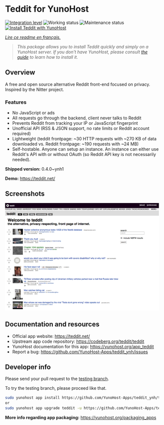 <!--
N.B.: This README was automatically generated by https://github.com/YunoHost/apps/tree/master/tools/README-generator
It shall NOT be edited by hand.
-->

# Teddit for YunoHost

[![Integration level](https://dash.yunohost.org/integration/teddit.svg)](https://dash.yunohost.org/appci/app/teddit) ![Working status](https://ci-apps.yunohost.org/ci/badges/teddit.status.svg) ![Maintenance status](https://ci-apps.yunohost.org/ci/badges/teddit.maintain.svg)  
[![Install Teddit with YunoHost](https://install-app.yunohost.org/install-with-yunohost.svg)](https://install-app.yunohost.org/?app=teddit)

*[Lire ce readme en français.](./README_fr.md)*

> *This package allows you to install Teddit quickly and simply on a YunoHost server.
If you don't have YunoHost, please consult [the guide](https://yunohost.org/#/install) to learn how to install it.*

## Overview

A free and open source alternative Reddit front-end focused on privacy. Inspired by the Nitter project.

### Features

- No JavaScript or ads
- All requests go through the backend, client never talks to Reddit
- Prevents Reddit from tracking your IP or JavaScript fingerprint
- Unofficial API (RSS & JSON support, no rate limits or Reddit account required)
- Lightweight (teddit frontpage: ~30 HTTP requests with ~270 KB of data downloaded vs. Reddit frontpage: ~190 requests with ~24 MB)
- Self-hostable. Anyone can setup an instance. An instance can either use Reddit's API with or without OAuth (so Reddit API key is not necessarily needed).


**Shipped version:** 0.4.0~ynh1


**Demo:** https://teddit.net/

## Screenshots

![Screenshot of Teddit](./doc/screenshots/screenshot.png)

## Documentation and resources

* Official app website: <https://teddit.net/>
* Upstream app code repository: <https://codeberg.org/teddit/teddit>
* YunoHost documentation for this app: <https://yunohost.org/app_teddit>
* Report a bug: <https://github.com/YunoHost-Apps/teddit_ynh/issues>

## Developer info

Please send your pull request to the [testing branch](https://github.com/YunoHost-Apps/teddit_ynh/tree/testing).

To try the testing branch, please proceed like that.

``` bash
sudo yunohost app install https://github.com/YunoHost-Apps/teddit_ynh/tree/testing --debug
or
sudo yunohost app upgrade teddit -u https://github.com/YunoHost-Apps/teddit_ynh/tree/testing --debug
```

**More info regarding app packaging:** <https://yunohost.org/packaging_apps>
